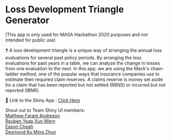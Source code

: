 # Loss Development Triangle Generator

(This app is only used for MASA Hackathon 2020 purposes and not intended for public use)

:question: A loss development triangle is a unique way of arranging the annual loss evaluations for several past policy periods. By arranging the loss evaluations for past years in a table, we can analyze the change in losses from one evaluation to the next. In this app, we are using the Mack's chain-ladder method, one of the popular ways that insurance companies use to estimate their required claim reserves. A claims reserve is money set aside for a claim that has been reported but not settled (RBNS) or incurred but not reported (IBNR).

:link: Link to the Shiny App : [Click Here](https://littleknife.shinyapps.io/ClaimsTriangle/)

Shout out to Team Shiny UI members:  
[Matthew Farant Andreson](https://www.linkedin.com/in/matthewfarant/)  
[Reuben Yeap Xun Wern](https://www.linkedin.com/in/reuben-yeap-xun-wern-3011b18b/)  
[Eason Cheah](https://www.linkedin.com/in/eason0200/)  
[Desmond Ku Ming Zhun](https://www.linkedin.com/in/desmondku-y1999/)    
